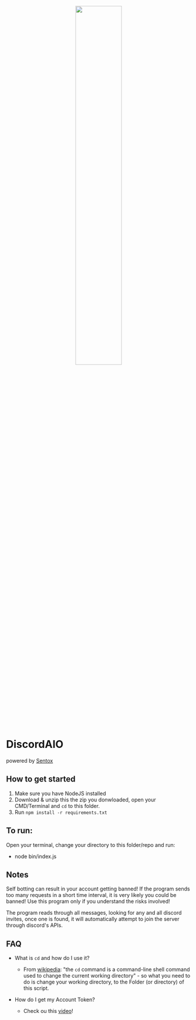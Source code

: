 
<p align="center"><img width=50% src="https://cdn.discordapp.com/attachments/676400481026703371/688828273110679552/Screenshot_202.png"></p>

# DiscordAIO

powered by [Sentox](https://twitter.com/SentoxAIO)

## How to get started

1. Make sure you have NodeJS  installed
2. Download & unzip this the zip you donwloaded, open your CMD/Terminal and `cd` to this folder.
3. Run `npm install -r requirements.txt`

## To run:

Open your terminal, change your directory to this folder/repo and run:

- node bin/index.js

## Notes

Self botting can result in your account getting banned! If the program sends too many requests in a short time interval, it is very likely you could be banned! Use this program only if you understand the risks involved!

The program reads through all messages, looking for any and all discord invites, once one is found, it will automatically attempt to join the server through discord's APIs.

## FAQ

- What is `cd` and how do I use it?
  - From [wikipedia](https://en.wikipedia.org/wiki/Cd_(command)): "the `cd` command is a command-line shell command used to change the current working directory" -  so what you need to do is change your working directory, to the Folder (or directory) of this script.

- How do I get my Account Token?
  - Check ou this [video](https://www.youtube.com/watch?v=tI1lzqzLQCs)!  
